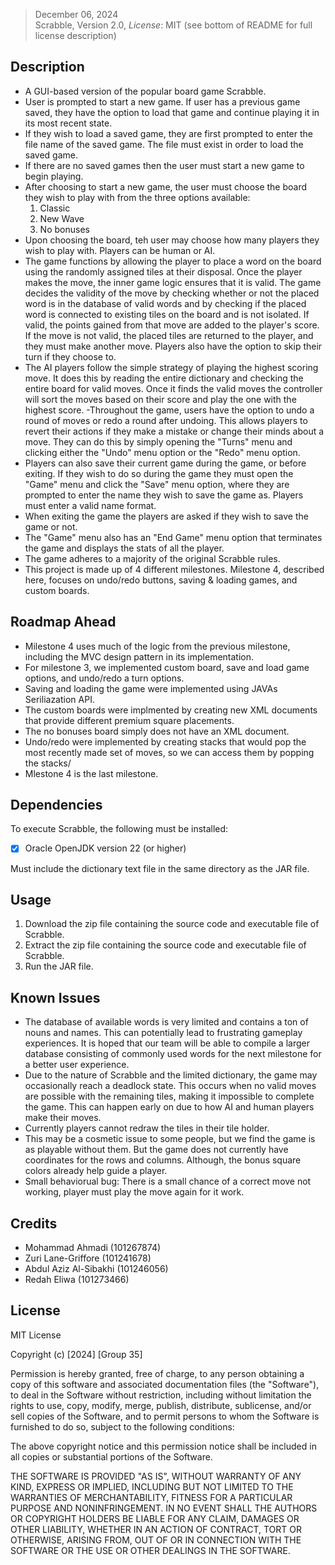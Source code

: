 >December 06, 2024\
Scrabble, Version 2.0, *License*: MIT (see bottom of README for full license description)

## Description
- A GUI-based version of the popular board game Scrabble.
- User is prompted to start a new game. If user has a previous game saved, they have the option to load that game and continue playing it in its most recent state.
- If they wish to load a saved game, they are first prompted to enter the file name of the saved game. The file must exist in order to load the saved game.
- If there are no saved games then the user must start a new game to begin playing.
- After choosing to start a new game, the user must choose the board they wish to play with from the three options available:
  1. Classic
  2. New Wave
  3. No bonuses
- Upon choosing the board, teh user may choose how many players they wish to play with. Players can be human or AI.
- The game functions by allowing the player to place a word on the board using the randomly assigned tiles at their disposal. Once the player makes the move, the inner game logic ensures that it is valid. The game decides the validity of the move by checking whether or not the placed word is in the database of valid words and by checking if the placed word is connected to existing tiles on the board and is not isolated. If valid, the points gained from that move are added to the player's score. If the move is not valid, the placed tiles are returned to the player, and they must make another move. Players also have the option to skip their turn if they choose to. 
- The AI players follow the simple strategy of playing the highest scoring move. It does this by reading the entire dictionary and checking the entire board for valid moves. Once it finds the valid moves the controller will sort the moves based on their score and play the one with the highest score.
-Throughout the game, users have the option to undo a round of moves or redo a round after undoing. This allows players to revert their actions if they make a mistake or change their minds about a move. They can do this by simply opening the "Turns" menu and clicking either the "Undo" menu option or the "Redo" menu option.
- Players can also save their current game during the game, or before exiting. If they wish to do so during the game they must open the "Game" menu and click the "Save" menu option, where they are prompted to enter the name they wish to save the game as. Players must enter a valid name format.
- When exiting the game the players are asked if they wish to save the game or not.
- The "Game" menu also has an "End Game" menu option that terminates the game and displays the stats of all the player.
- The game adheres to a majority of the original Scrabble rules.
- This project is made up of 4 different milestones. Milestone 4, described here, focuses on undo/redo buttons, saving & loading games, and custom boards.
  
## Roadmap Ahead
- Milestone 4 uses much of the logic from the previous milestone, including the MVC design pattern in its implementation. 
- For milestone 3, we implemented custom board, save and load game options, and undo/redo a turn options.
- Saving and loading the game were implemented using JAVAs Seriliazation API.
- The custom boards were implmented by creating new XML documents that provide different premium square placements.
- The no bonuses board simply does not have an XML document.
- Undo/redo were implemented by creating stacks that would pop the most recently made set of moves, so we can access them by popping the stacks/
- Mlestone 4 is the last milestone.
  
## Dependencies

To execute Scrabble, the following must be installed:
- [x] Oracle OpenJDK version 22 (or higher)

Must include the dictionary text file in the same directory as the JAR file.

## Usage
1. Download the zip file containing the source code and executable file of Scrabble.
2. Extract the zip file containing the source code and executable file of Scrabble.
3. Run the JAR file.

## Known Issues

- The database of available words is very limited and contains a ton of nouns and names. This can potentially lead to frustrating gameplay experiences. It is hoped that our team will be able to compile a larger database consisting of commonly used words for the next milestone for a better user experience.
- Due to the nature of Scrabble and the limited dictionary, the game may occasionally reach a deadlock state. This occurs when no valid moves are possible with the remaining tiles, making it impossible to complete the game. This can happen early on due to how AI and human players make their moves.
- Currently players cannot redraw the tiles in their tile holder. 
- This may be a cosmetic issue to some people, but we find the game is as playable without them. But the game does not currently have coordinates for the rows and columns. Although, the bonus square colors already help guide a player.
- Small behaviorual bug: There is a small chance of a correct move not working, player must play the move again for it work.
## Credits

- Mohammad Ahmadi (101267874)
- Zuri Lane-Griffore (101241678)
- Abdul Aziz Al-Sibakhi (101246056)
- Redah Eliwa (101273466)

## License

MIT License

Copyright (c) [2024] [Group 35]

Permission is hereby granted, free of charge, to any person obtaining a copy
of this software and associated documentation files (the "Software"), to deal
in the Software without restriction, including without limitation the rights
to use, copy, modify, merge, publish, distribute, sublicense, and/or sell
copies of the Software, and to permit persons to whom the Software is
furnished to do so, subject to the following conditions:

The above copyright notice and this permission notice shall be included in all
copies or substantial portions of the Software.

THE SOFTWARE IS PROVIDED "AS IS", WITHOUT WARRANTY OF ANY KIND, EXPRESS OR
IMPLIED, INCLUDING BUT NOT LIMITED TO THE WARRANTIES OF MERCHANTABILITY,
FITNESS FOR A PARTICULAR PURPOSE AND NONINFRINGEMENT. IN NO EVENT SHALL THE
AUTHORS OR COPYRIGHT HOLDERS BE LIABLE FOR ANY CLAIM, DAMAGES OR OTHER
LIABILITY, WHETHER IN AN ACTION OF CONTRACT, TORT OR OTHERWISE, ARISING FROM,
OUT OF OR IN CONNECTION WITH THE SOFTWARE OR THE USE OR OTHER DEALINGS IN THE
SOFTWARE.
